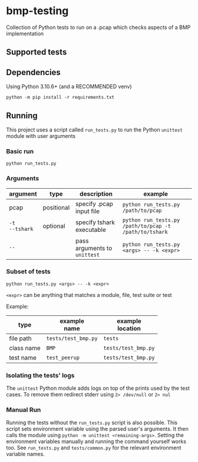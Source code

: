# bmp-testing

Collection of Python tests to run on a .pcap which checks aspects of a BMP implementation

## Supported tests

## Dependencies

Using Python 3.10.6+ (and a RECOMMENDED venv)

`python -m pip install -r requirements.txt`

## Running

This project uses a script called `run_tests.py`
to run the Python `unittest` module with user arguments

### Basic run

`python run_tests.py`

### Arguments

| argument            | type       | description                  | example                                                |
|---------------------|------------|------------------------------|--------------------------------------------------------|
| pcap                | positional | specify .pcap input file     | `python run_tests.py /path/to/pcap`                    |
| `-t`<br/>`--tshark` | optional   | specify tshark executable    | `python run_tests.py /path/to/pcap -t /path/to/tshark` |
| `--`                |            | pass arguments to `unittest` | `python run_tests.py <args> -- -k <expr>`              |

### Subset of tests

`python run_tests.py <args> -- -k <expr>`

`<expr>` can be anything that matches a module, file, test suite or test

Example:

| type       | example<br/>name    | example<br/>location |
|------------|---------------------|----------------------|
| file path  | `tests/test_bmp.py` | `tests`              |
| class name | `BMP`               | `tests/test_bmp.py`  |
| test name  | `test_peerup`       | `tests/test_bmp.py`  |

### Isolating the tests' logs

The `unittest` Python module adds logs on top of the prints used by the test cases.
To remove them redirect stderr using `2> /dev/null` or `2> nul`

### Manual Run

Running the tests without the `run_tests.py` script is also possible.
This script sets environment variable using the parsed user's arguments.
It then calls the module using `python -m unittest <remaining-args>`.
Setting the environment variables manually and running the command yourself works too.
See `run_tests.py` and `tests/common.py` for the relevant environment variable names. 
